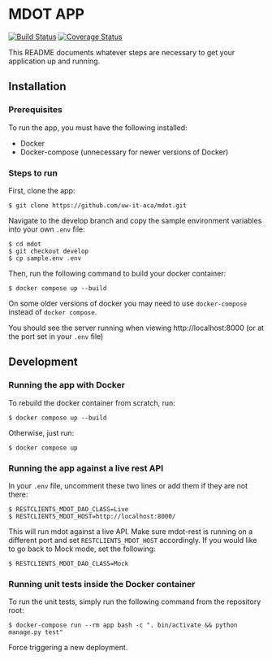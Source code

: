 # MDOT APP #

[![Build Status](https://github.com/uw-it-aca/mdot/workflows/Build%2C%20Test%20and%20Deploy/badge.svg?branch=master)](https://github.com/uw-it-aca/mdot/actions)
[![Coverage Status](https://coveralls.io/repos/github/uw-it-aca/mdot/badge.svg?branch=master)](https://coveralls.io/github/uw-it-aca/mdot?branch=master)

This README documents whatever steps are necessary to get your application up and running.

## Installation ##

### Prerequisites ###
To run the app, you must have the following installed:
* Docker
* Docker-compose (unnecessary for newer versions of Docker)

### Steps to run ###
First, clone the app:

    $ git clone https://github.com/uw-it-aca/mdot.git

Navigate to the develop branch and copy the sample environment variables into your own `.env` file:

    $ cd mdot
    $ git checkout develop
    $ cp sample.env .env

Then, run the following command to build your docker container:

    $ docker compose up --build

On some older versions of docker you may need to use `docker-compose` instead of
`docker compose`.

You should see the server running when viewing http://localhost:8000 (or at the port set in your `.env` file)

## Development ##

### Running the app with Docker ###

To rebuild the docker container from scratch, run: 

    $ docker compose up --build

Otherwise, just run:

    $ docker compose up



### Running the app against a live rest API ###

In your `.env` file, uncomment these two lines or add them if they are not there:

    $ RESTCLIENTS_MDOT_DAO_CLASS=Live
    $ RESTCLIENTS_MDOT_HOST=http://localhost:8000/

This will run mdot against a live API. Make sure mdot-rest is running on a different port and set `RESTCLIENTS_MDOT_HOST` accordingly. If you would like to go back to Mock mode, set the following:

    $ RESTCLIENTS_MDOT_DAO_CLASS=Mock


### Running unit tests inside the Docker container ###
To run the unit tests, simply run the following command from the repository root:

    $ docker-compose run --rm app bash -c ". bin/activate && python manage.py test"

Force triggering a new deployment.
